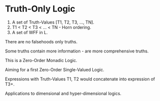 # Truth-Only Logic

1. A set of Truth-Values [T1, T2, T3, ..., TN].
1. T1 < T2 < T3 < ... < TN - Horn ordering.
1. A set of WFF in L. 

There are no falsehoods only truths. 

Some truths contain more information - are more comprehensive truths.

This is a Zero-Order Monadic Logic. 

Aiming for a first Zero-Order Single-Valued Logic.

Expressions with Truth-Values T1, T2 would concatenate into expression of T3+.

Applications to dimensional and hyper-dimensional logics.